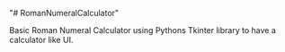 "# RomanNumeralCalculator" 

Basic Roman Numeral Calculator using Pythons Tkinter library to have a calculator like UI.
